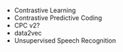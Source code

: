 - Contrastive Learning  
- Contrastive Predictive Coding  
- CPC v2?  
- data2vec  
- Unsupervised Speech Recognition